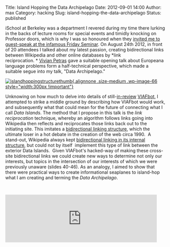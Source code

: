 Title: Island Hopping the Data Archipelago
Date: 2012-09-01 14:00
Author: max
Category: hacking
Slug: island-hopping-the-data-archipelago
Status: published

iSchool at Berkeley was a department I revered during my time there lurking in the backs of lecture rooms for special events and timidly knocking on Professor doors, which is why I was so honoured when they [invited me to guest-speak at the infamous Friday Seminar](http://www.ischool.berkeley.edu/newsandevents/events/ias/20120824). On August 24th 2012, in front of 20 attendees I talked about my latest passion, creating bidirectional links between Wikipedia and other online databases by *link reciprocation. * [Vivian Petras](http://www.ibi.hu-berlin.de/institut/personen/petras) gave a suitable opening talk about Europeana language problems form a half-technical perspective, which made a suitable segue into my talk, "Data Archipelago."

[![]({static}/images/uploads/2012/09/islandhoppingstructurethumb.jpg "islandhoppingstructurethumb"){.alignnone .size-medium .wp-image-66 style="width:300px !important"}]({static}/images/uploads/2012/09/islandhoppingstructurethumb.jpg)

Unknowing on how much to delve into details of still-[in-review](http://en.wikipedia.org/wiki/Wikipedia:Bots/Requests_for_approval/VIAFbot) [VIAFbot](https://github.com/notconfusing/VIAFbot), I attempted to strike a middle ground by describing how VIAFbot would work, and subsequently what that could mean for the future of connecting what I call *Data Islands*. The method that I propose in this talk is the *link reciprocation* technique, whereby an algorithm follows links going into Wikipedia then reflects and reciprocates those links back out to the initiating site. This imitates a [bidirectional linking structure](http://www.w3.org/DesignIssues/Topology.html), which the ultimate loser in a hot debate in the creation of the web circa 1990.  A stand-out, Wikipedia always kept [bidirectional linking in its internal structure](http://en.wikipedia.org/wiki/Help:What_links_here), but could not by itself  implement this type of link between the exterior Data Islands.  Given VIAFbot's hacked-way of making these cross-site bidirectional links we could create new ways to determine not only our interests, but topics in the intersection of our interests of which we were previously unaware (slides 40-46). As an analogy, I aimed to show that there were practical ways to create informational seaplanes to island-hop what I am creating and terming the *Data Archipelago*.

 

<iframe src="http://www.slideshare.net/slideshow/embed_code/14138305?hostedIn=slideshare&amp;page=upload" style="width:476px !important" frameborder="0" marginwidth="0" marginheight="0" scrolling="no"></iframe>
